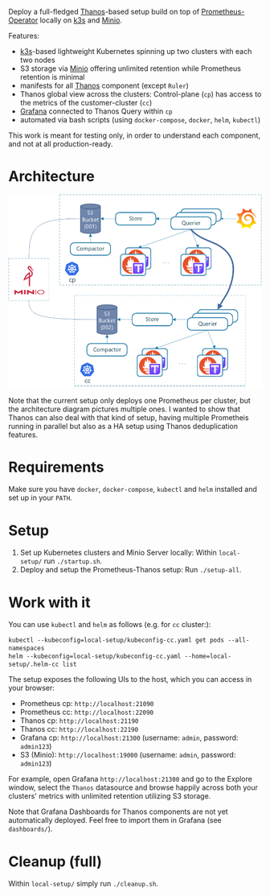 Deploy a full-fledged [Thanos](https://github.com/improbable-eng/thanos)-based setup build on top of [Prometheus-Operator](https://github.com/coreos/prometheus-operator) locally on [k3s](https://github.com/rancher/k3s) and [Minio](https://github.com/minio/minio).

Features:
* [k3s](https://github.com/rancher/k3s)-based lightweight Kubernetes spinning up two clusters with each two nodes
* S3 storage via [Minio](https://github.com/minio/minio) offering unlimited retention while Prometheus retention is minimal
* manifests for all [Thanos](https://github.com/improbable-eng/thanos) component (except `Ruler`)
* Thanos global view across the clusters: Control-plane (`cp`) has access to the metrics of the customer-cluster (`cc`)
* [Grafana](https://github.com/grafana/grafana) connected to Thanos Query within `cp`
* automated via bash scripts (using `docker-compose`, `docker`, `helm`, `kubectl`)

This work is meant for testing only, in order to understand each component, and not at all production-ready.

# Architecture

![architecture](img/architecture.png)

Note that the current setup only deploys one Prometheus per cluster, but the architecture diagram pictures multiple ones. I wanted to show that Thanos can also deal with that kind of setup, having multiple Prometheis running in parallel but also as a HA setup using Thanos deduplication features.

# Requirements
Make sure you have `docker`, `docker-compose`, `kubectl` and `helm` installed and set up in your `PATH`.

# Setup
1. Set up Kubernetes clusters and Minio Server locally: Within `local-setup/` run `./startup.sh`.
2. Deploy and setup the Prometheus-Thanos setup: Run `./setup-all`.

# Work with it
You can use `kubectl` and `helm` as follows (e.g. for `cc` cluster:):
```
kubectl --kubeconfig=local-setup/kubeconfig-cc.yaml get pods --all-namespaces
helm --kubeconfig=local-setup/kubeconfig-cc.yaml --home=local-setup/.helm-cc list
```

The setup exposes the following UIs to the host, which you can access in your browser:
* Prometheus cp: `http://localhost:21090`
* Prometheus cc: `http://localhost:22090`
* Thanos cp: `http://localhost:21190`
* Thanos cc: `http://localhost:22190`
* Grafana cp: `http://localhost:21300` (username: `admin`, password: `admin123`)
* S3 (Minio): `http://localhost:19000` (username: `admin`, password: `admin123`)

For example, open Grafana `http://localhost:21300` and go to the Explore window, select the `Thanos` datasource and browse happily across both your clusters' metrics with unlimited retention utilizing S3 storage.

Note that Grafana Dashboards for Thanos components are not yet automatically deployed. Feel free to import them in Grafana (see `dashboards/`).

# Cleanup (full)
Within `local-setup/` simply run `./cleanup.sh`.
